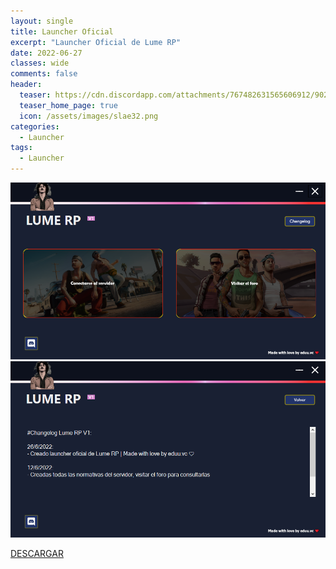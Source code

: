 ```yaml
---
layout: single
title: Launcher Oficial
excerpt: "Launcher Oficial de Lume RP"
date: 2022-06-27
classes: wide
comments: false
header:
  teaser: https://cdn.discordapp.com/attachments/767482631565606912/902219664803921970/2121.png
  teaser_home_page: true
  icon: /assets/images/slae32.png
categories:
  - Launcher
tags:  
  - Launcher
---
```

        
![](/assets/images/post7/launcher1.png)
![](/assets/images/post7/launcher2.png)

<a href="/assets/launcher/Lume-RP.exe" download="Lume RP.exe">DESCARGAR</a>
